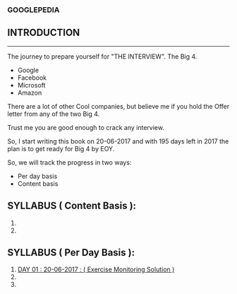 ### GOOGLEPEDIA

## INTRODUCTION
---

The journey to prepare yourself for "THE INTERVIEW". The Big 4.

* Google
* Facebook
* Microsoft
* Amazon

There are a lot of other Cool companies, but believe me if you hold the Offer letter from any of the two Big 4.

Trust me you are good enough to crack any interview.

So, I start writing this book on 20-06-2017 and with 195 days left in 2017 the plan is to get ready for Big 4 by EOY.

So, we will track the progress in two ways:

* Per day basis
* Content basis

## SYLLABUS ( Content Basis ):

1.
2.

## SYLLABUS ( Per Day Basis ):

1. [DAY 01 : 20-06-2017 : ( Exercise Monitoring Solution ) ]()
2.
3.